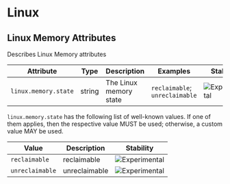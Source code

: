 <!--- Hugo front matter used to generate the website version of this page:
--->

<!-- NOTE: THIS FILE IS AUTOGENERATED. DO NOT EDIT BY HAND. -->
<!-- see templates/registry/markdown/attribute_namespace.md.j2 -->

# Linux

## Linux Memory Attributes

Describes Linux Memory attributes

| Attribute            | Type   | Description            | Examples                       | Stability                                                        |
| -------------------- | ------ | ---------------------- | ------------------------------ | ---------------------------------------------------------------- |
| `linux.memory.state` | string | The Linux memory state | `reclaimable`; `unreclaimable` | ![Experimental](https://img.shields.io/badge/-experimental-blue) |

`linux.memory.state` has the following list of well-known values. If one of them applies, then the respective value MUST be used; otherwise, a custom value MAY be used.

| Value           | Description   | Stability                                                        |
| --------------- | ------------- | ---------------------------------------------------------------- |
| `reclaimable`   | reclaimable   | ![Experimental](https://img.shields.io/badge/-experimental-blue) |
| `unreclaimable` | unreclaimable | ![Experimental](https://img.shields.io/badge/-experimental-blue) |
